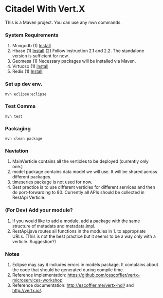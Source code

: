 # Citadel With Vert.X

This is a Maven project. You can use any mvn commands.

### System Requirements
1. Mongodb
 (1) [Install](https://docs.mongodb.com/manual/installation/)
2. Hbase
 (1) [Install](https://hbase.apache.org/book.html#quickstart)
 (2) Follow instruction 2.1 and 2.2. The standalone version is sufficient for now.
3. Geomesa
 (1) Necessary packages will be installed via Maven.
4. Virtuoso
 (1) [Install](https://github.com/openlink/virtuoso-opensource)
5. Redis 
 (1) [Install](https://redis.io/topics/quickstart)


### Set up dev env.
```{r, engine='bash', count_lines}
mvn eclipse:eclipse
```

### Test Comma
```{r, engine='bash', count_lines}
mvn test
```

### Packaging
```{r, engine='bash', count_lines}
mvn clean package
```

### Naviation
1. MainVerticle contains all the verticles to be deployed (currently only one.)
2. model package contains data model we will use. It will be shared across different packages.
3. timeseries package is not used for now.
4. Best practice is to use different verticles for different services and then do port-forwarding to 80. Currently all APIs should be collected in RestApi Verticle.

### (For Dev) Add your module?
1. If you would like to add a module, add a package with the same structure of metadata and metadata.impl.
2. RestApi.java routes all functions in the modules in 1. to appropriate URLs. (This is not the best practice but it seems to be a way only with a verticle. Suggestion?)

### Notes
1. Eclipse may say it includes errors in models package. It complains about the code that should be generated during compile time.
2. Reference implementation: https://github.com/cescoffier/vertx-microservices-workshop
3. Reference documentation: http://escoffier.me/vertx-hol/ and http://vertx.io/.
